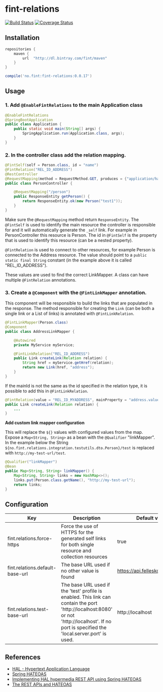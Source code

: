 # fint-relations

[![Build Status](https://travis-ci.org/FINTlibs/fint-relations.svg?branch=master)](https://travis-ci.org/FINTlibs/fint-relations) 
[![Coverage Status](https://coveralls.io/repos/github/FINTlibs/fint-relations/badge.svg?branch=master)](https://coveralls.io/github/FINTlibs/fint-relations?branch=master) 


## Installation

```groovy
repositories {
    maven {
        url  "http://dl.bintray.com/fint/maven" 
    }
}

compile('no.fint:fint-relations:0.0.17')
```

## Usage

### 1. Add `@EnableFintRelations` to the main Application class

```java
@EnableFintRelations
@SpringBootApplication
public class Application {
    public static void main(String[] args) {
        SpringApplication.run(Application.class, args);
    }
}
```

### 2. In the controller class add the relation mapping.

```java
@FintSelf(self = Person.class, id = "name")
@FintRelation("REL_ID_ADDRESS")
@RestController
@RequestMapping(method = RequestMethod.GET, produces = {"application/hal+json"})
public class PersonController {

    @RequestMapping("/person")
    public ResponseEntity getPerson() {
        return ResponseEntity.ok(new Person("test1"));
    }
}
```

Make sure the `@RequestMapping` method return `ResponseEntity`. 
The `@FintSelf` is used to identify the main resource the controller is responsible for and it will automatically generate the `_self` link. 
For example in PersonController this resource is Person. 
The id in `@FintSelf` is the property that is used to identify this resource (can be a nested property). 

`@FintRelation` is used to connect to other resources, for example Person is connected to the Address resource. 
The value should point to a `public static final String` constant (in the example above it is called "REL_ID_ADDRESS"). 

These values are used to find the correct LinkMapper. A class can have multiple `@FintRelation` annotations.  

### 3. Create a `@Component` with the `@FintLinkMapper` annotation.
This component will be responsible to build the links that are populated in the response.
The method responsible for creating the `Link` (can be both a single link or a List of links) is annotated with `@FintLinkRelation`.

```java
@FintLinkMapper(Person.class)
@Component
public class AddressLinkMapper {

    @Autowired
    private MyService myService;

    @FintLinkRelation("REL_ID_ADDRESS")
    public Link createLink(Relation relation) {
        String href = myService.getHref(relation);
        return new Link(href, "address");
    }
}
```

If the mainId is not the same as the id specified in the relation type, it is possible to add this in `@FintLinkRelation`.
```java
@FintRelation(value = "REL_ID_MYADDRESS", mainProperty = "address.value")
public Link createLink(Relation relation) {
    ...
}
```

**Add custom link mapper configuration**

This will replace the `${}` values with configured values from the map.  
Expose a `Map<String, String>` as a bean with the `@Qualifier` "linkMapper".  
In the example below the String `${no.fint.relations.integration.testutils.dto.Person}/test` is replaced with `http://my-test-url/test`.

```java
@Qualifier("linkMapper")
@Bean
public Map<String, String> linkMapper() {
    Map<String, String> links = new HashMap<>();
    links.put(Person.class.getName(), "http://my-test-url");
    return links;
}
```


## Configuration

| Key | Description | Default value |
|-----|-------------|---------------|
| fint.relations.force-https | Force the use of HTTPS for the generated self links for both single resource and collection resources | true |
| fint.relations.default-base-url | The base URL used if no other value is found | https://api.felleskomponent.no |
| fint.relations.test-base-url | The base URL used if the 'test' profile is enabled. This link can contain the port 'http://localhost:8080' or not 'http://localhost'. If no port is specified the 'local.server.port' is used. | http://localhost |


## References

- [HAL - Hypertext Application Language](http://stateless.co/hal_specification.html)
- [Spring HATEOAS](http://docs.spring.io/spring-hateoas/docs/0.23.0.RELEASE/reference/html/)
- [Implementing HAL hypermedia REST API using Spring HATEOAS](https://opencredo.com/hal-hypermedia-api-spring-hateoas/)
- [The REST APIs and HATEOAS](https://developer.paypal.com/docs/api/hateoas-links/)
